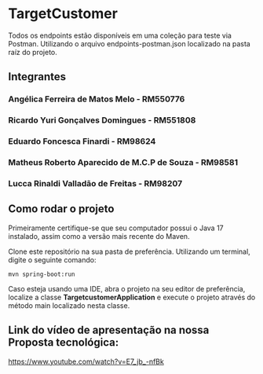 # TargetCustomer

Todos os endpoints estão disponíveis em uma coleção para teste via Postman. Utilizando o arquivo endpoints-postman.json localizado na pasta raíz do projeto.

## Integrantes
### Angélica Ferreira de Matos Melo - RM550776
### Ricardo Yuri Gonçalves Domingues - RM551808
### Eduardo Foncesca Finardi - RM98624
### Matheus Roberto Aparecido de M.C.P de Souza - RM98581
### Lucca Rinaldi Valladão de Freitas - RM98207

## Como rodar o projeto
Primeiramente certifique-se que seu computador possui o Java 17 instalado, assim como a versão mais recente do Maven.

Clone este repositório na sua pasta de preferência. Utilizando um terminal, digite o seguinte comando:

    mvn spring-boot:run

Caso esteja usando uma IDE, abra o projeto na seu editor de preferência, localize a classe **TargetcustomerApplication** e execute o projeto através do método main localizado nesta classe.

## Link do vídeo de apresentação na nossa Proposta tecnológica: 
https://www.youtube.com/watch?v=E7_jb_-nfBk



